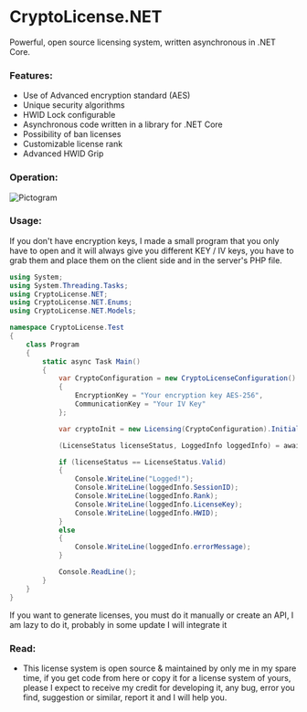 # CryptoLicense.NET
Powerful, open source licensing system, written asynchronous in .NET Core.

### Features:
- Use of Advanced encryption standard (AES)
- Unique security algorithms
- HWID Lock configurable 
- Asynchronous code written in a library for .NET Core
- Possibility of ban licenses
- Customizable license rank
- Advanced HWID Grip

### Operation:
![Pictogram](https://i.imgur.com/MYyUn49.png)

### Usage:

If you don't have encryption keys, I made a small program that you only have to open and it will always give you different KEY / IV keys, you have to grab them and place them on the client side and in the server's PHP file.

```csharp
using System;
using System.Threading.Tasks;
using CryptoLicense.NET;
using CryptoLicense.NET.Enums;
using CryptoLicense.NET.Models;

namespace CryptoLicense.Test
{
    class Program
    {
        static async Task Main()
        {
            var CryptoConfiguration = new CryptoLicenseConfiguration()
            {
                EncryptionKey = "Your encryption key AES-256",
                CommunicationKey = "Your IV Key"
            };

            var cryptoInit = new Licensing(CryptoConfiguration).Initialize();

            (LicenseStatus licenseStatus, LoggedInfo loggedInfo) = await cryptoInit.validateLicense("test");

            if (licenseStatus == LicenseStatus.Valid)
            {
                Console.WriteLine("Logged!");
                Console.WriteLine(loggedInfo.SessionID);
                Console.WriteLine(loggedInfo.Rank);
                Console.WriteLine(loggedInfo.LicenseKey);
                Console.WriteLine(loggedInfo.HWID);
            }
            else
            {
                Console.WriteLine(loggedInfo.errorMessage);
            }      

            Console.ReadLine();
        }
    }
}
```

If you want to generate licenses, you must do it manually or create an API, I am lazy to do it, probably in some update I will integrate it

### Read:

- This license system is open source & maintained by only me in my spare time, if you get code from here or copy it for a license system of yours, please I expect to receive my credit for developing it, any bug, error you find, suggestion or similar, report it and I will help you.

